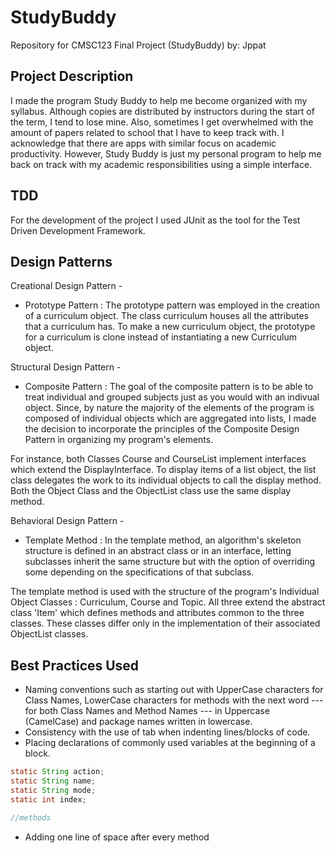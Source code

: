 # StudyBuddy
Repository for CMSC123 Final Project (StudyBuddy)
by: Jppat

## Project Description
I made the program Study Buddy to help me become organized with my syllabus. Although copies are distributed by instructors during the start of the term, I tend to lose mine. Also, sometimes I get overwhelmed with the amount of papers related to school that I have to keep track with. I acknowledge that there are apps with similar focus on academic productivity. However, Study Buddy is just my personal program to help me back on track with my academic responsibilities using a simple interface.

## TDD
For the development of the project I used JUnit as the tool for the Test Driven Development Framework.

## Design Patterns

Creational Design Pattern -
* Prototype Pattern : 
The prototype pattern was employed in the creation of a curriculum object. The class curriculum houses all the attributes that a curriculum has.
To make a new curriculum object, the prototype for a curriculum is clone instead of instantiating a new Curriculum object.

Structural Design Pattern -
* Composite Pattern : 
The goal of the composite pattern is to be able to treat individual and grouped subjects just as you would with an indivual object. Since, by nature the majority of the elements of the program is composed of individual objects which are aggregated into lists, I made the decision to incorporate the principles of the Composite Design Pattern in organizing my program's elements.

For instance, both Classes Course and CourseList implement interfaces which extend the DisplayInterface. To display items of a list object, the list class delegates the work to its individual objects to call the display method. Both the Object Class and the ObjectList class use the same display method.

Behavioral Design Pattern -
* Template Method :
In the template method, an algorithm's skeleton structure is defined in an abstract class or in an interface, letting subclasses inherit the same structure but with the option of overriding some depending on the specifications of that subclass.

The template method is used with the structure of the program's Individual Object Classes : Curriculum, Course and Topic. All three extend the abstract class 'Item' which defines methods and attributes common to the three classes. These classes differ only in the implementation of their associated ObjectList classes.

## Best Practices Used
* Naming conventions such as starting out with UpperCase characters for Class Names, LowerCase characters for methods with the next word --- for both Class Names and Method Names --- in Uppercase (CamelCase) and package names written in lowercase.
* Consistency with the use of tab when indenting lines/blocks of code.
* Placing declarations of commonly used variables at the beginning of a block.
``` java
static String action;
static String name;
static String mode;
static int index;

//methods
```
* Adding one line of space after every method
